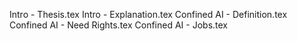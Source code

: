 Intro - Thesis.tex
Intro - Explanation.tex
Confined AI - Definition.tex
Confined AI - Need Rights.tex
Confined AI - Jobs.tex